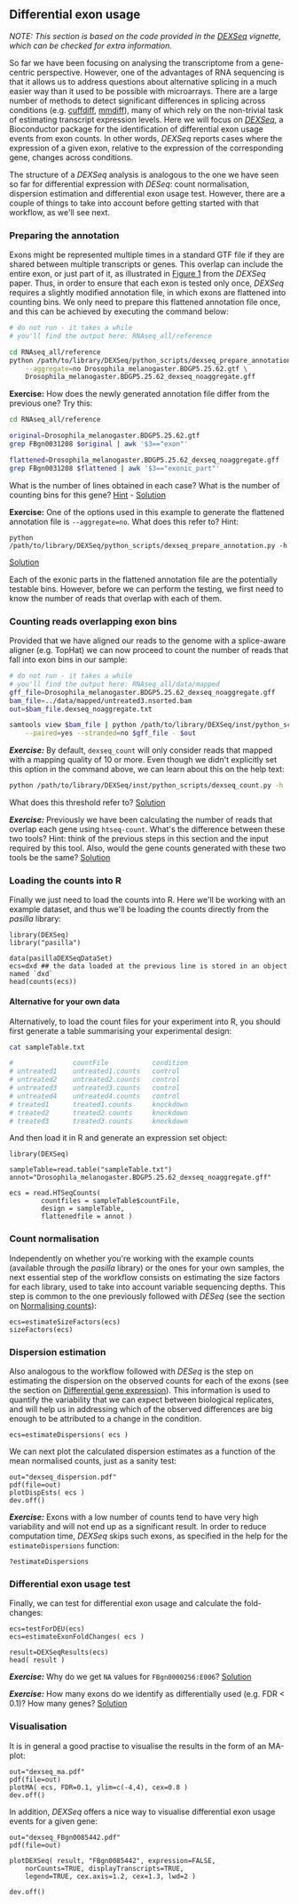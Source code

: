 <!-- http://www.bioconductor.org/packages/2.13/bioc/html/DEXSeq.html -->

<!-- uses the negative binomial distribution to estimate the variance between biological replicates and generalized linear models for testing.  -->
<!-- update requirements -->

## Differential exon usage

*NOTE: This section is based on the code provided in the [DEXSeq](http://www.bioconductor.org/packages/2.13/bioc/html/DEXSeq.html) vignette, which can be checked for extra information.*

So far we have been focusing on analysing the transcriptome from a gene-centric perspective. However, one of the advantages of RNA sequencing is that it allows us to address questions about alternative splicing in a much easier way than it used to be possible with microarrays.
There are a large number of methods to detect significant differences in splicing across conditions (e.g. [cuffdiff](http://cufflinks.cbcb.umd.edu/manual.html#cuffdiff), [mmdiff](https://github.com/eturro/mmseq#flexible-model-comparison-using-mmdiff)), many of which rely on the non-trivial task of estimating transcript expression levels.
Here we will focus on [*DEXSeq*](http://www.bioconductor.org/packages/2.13/bioc/html/DEXSeq.html), a Bioconductor package for the identification of differential exon usage events from exon counts. In other words, *DEXSeq* reports cases where the expression of a given exon, relative to the expression of the corresponding gene, changes across conditions.

The structure of a *DEXSeq* analysis is analogous to the one we have seen so far for differential expression with *DESeq*: count normalisation, dispersion estimation and differential exon usage test. However, there are a couple of things to take into account before getting started with that workflow, as we'll see next.

### Preparing the annotation

Exons might be represented multiple times in a standard GTF file if they are shared between multiple transcripts or genes. This overlap can include the entire exon, or just part of it, as illustrated in [Figure 1](http://genome.cshlp.org/content/22/10/2008/F1.expansion.html) from the *DEXSeq* paper. Thus, in order to ensure that each exon is tested only once, *DEXSeq* requires a slightly modified annotation file, in which exons are flattened into counting bins.
We only need to prepare this flattened annotation file once, and this can be achieved by executing the command below:
```bash
# do not run - it takes a while
# you'll find the output here: RNAseq_all/reference

cd RNAseq_all/reference
python /path/to/library/DEXSeq/python_scripts/dexseq_prepare_annotation.py \
	--aggregate=no Drosophila_melanogaster.BDGP5.25.62.gtf \
	Drosophila_melanogaster.BDGP5.25.62_dexseq_noaggregate.gff
```

**Exercise:** How does the newly generated annotation file differ from the previous one? Try this:
```bash
cd RNAseq_all/reference

original=Drosophila_melanogaster.BDGP5.25.62.gtf
grep FBgn0031208 $original | awk '$3=="exon"'

flattened=Drosophila_melanogaster.BDGP5.25.62_dexseq_noaggregate.gff
grep FBgn0031208 $flattened | awk '$3=="exonic_part"'
```
What is the number of lines obtained in each case? What is the number of counting bins for this gene? [Hint](http://apr2011.archive.ensembl.org/Drosophila_melanogaster/Gene/Summary?db=core;g=FBgn0031208;r=2L:6687-10326) - [Solution](https://github.com/barzine/TeachingMaterial/tree/Cancer-Genomics-07-2014/solutions/_deu_ex1.md)

**Exercise:** One of the options used in this example to generate the flattened annotation file is `--aggregate=no`. What does this refer to? Hint:
```
python /path/to/library/DEXSeq/python_scripts/dexseq_prepare_annotation.py -h
```
[Solution](https://github.com/barzine/TeachingMaterial/tree/Cancer-Genomics-07-2014/solutions/_deu_ex2.md)

Each of the exonic parts in the flattened annotation file are the potentially testable bins. However, before we can perform the testing, we first need to know the number of reads that overlap with each of them.


### Counting reads overlapping exon bins

Provided that we have aligned our reads to the genome with a splice-aware aligner (e.g. TopHat) we can now proceed to count the number of reads that fall into exon bins in our sample:
```bash
# do not run - it takes a while
# you'll find the output here: RNAseq_all/data/mapped
gff_file=Drosophila_melanogaster.BDGP5.25.62_dexseq_noaggregate.gff
bam_file=../data/mapped/untreated3.nsorted.bam
out=$bam_file.dexseq_noaggregate.txt

samtools view $bam_file | python /path/to/library/DEXSeq/inst/python_scripts/dexseq_count.py \
	--paired=yes --stranded=no $gff_file - $out
```

***Exercise:*** By default, `dexseq_count` will only consider reads that mapped with a mapping quality of 10 or more. Even though we didn't explicitly set this option in the command above, we can learn about this on the help text:
```bash
python /path/to/library/DEXSeq/inst/python_scripts/dexseq_count.py -h
```
What does this threshold refer to? [Solution](https://github.com/barzine/TeachingMaterial/tree/Cancer-Genomics-07-2014/solutions/_deu_ex3.md)

***Exercise:*** Previously we have been calculating the number of reads that overlap each gene using `htseq-count`. 
What's the difference between these two tools? Hint: think of the previous steps in this section and the input required by this tool. Also, would the gene counts generated with these two tools be the same? [Solution](../solutions/_deu_ex4.md)


### Loading the counts into R
Finally we just need to load the counts into R. 
Here we'll be working with an example dataset, and thus we'll be loading the counts directly from the *pasilla* library:

```rscript
library(DEXSeq)
library("pasilla")

data(pasillaDEXSeqDataSet)
ecs=dxd ## the data loaded at the previous line is stored in an object named `dxd`
head(counts(ecs))
```

#### Alternative for your own data
Alternatively, to load the count files for your experiment into R, you should first generate a table summarising your experimental design:

```bash
cat sampleTable.txt

#             	countFile           condition
# untreated1	untreated1.counts   control
# untreated2 	untreated2.counts   control
# untreated3 	untreated3.counts   control
# untreated4 	untreated4.counts   control
# treated1      treated1.counts     knockdown
# treated2      treated2.counts     knockdown
# treated3      treated3.counts     knockdown
```

And then load it in R and generate an expression set object:
```rconsole
library(DEXSeq)

sampleTable=read.table("sampleTable.txt")
annot="Drosophila_melanogaster.BDGP5.25.62_dexseq_noaggregate.gff"

ecs = read.HTSeqCounts(
    	countfiles = sampleTable$countFile,
    	design = sampleTable,
    	flattenedfile = annot )
```


### Count normalisation
Independently on whether you're working with the example counts (available through the *pasilla* library) or the ones for your own samples, the next essential step of the workflow consists on estimating the size factors for each library, used to take into account variable sequencing depths. This step is common to the one previously followed with *DESeq* (see the section on [Normalising counts](https://github.com/barzine/TeachingMaterial/blob/Cancer-Genomics-07-2014/doc/25.normalising.md)):
```rconsole
ecs=estimateSizeFactors(ecs)
sizeFactors(ecs)
``` 

### Dispersion estimation
Also analogous to the workflow followed with *DESeq* is the step on estimating the dispersion on the observed counts for each of the exons (see the section on [Differential gene expression](./26.de.md)). This information is used to quantify the variability that we can expect between biological replicates, and will help us in addressing which of the observed differences are big enough to be attributed to a change in the condition.
```rconsole
ecs=estimateDispersions( ecs )
```

We can next plot the calculated dispersion estimates as a function of the mean normalised counts, just as a sanity test:
```rconsole
out="dexseq_dispersion.pdf"
pdf(file=out)
plotDispEsts( ecs )
dev.off()
```

***Exercise:*** Exons with a low number of counts tend to have very high variability and will not end up as a significant result. In order to reduce computation time, *DEXSeq* skips such exons, as specified in the help for the `estimateDispersions` function:
```rscript
?estimateDispersions
```


### Differential exon usage test
Finally, we can test for differential exon usage and calculate the fold-changes:
```rscript
ecs=testForDEU(ecs)
ecs=estimateExonFoldChanges( ecs )

result=DEXSeqResults(ecs)
head( result )
```

***Exercise:*** Why do we get `NA` values for `FBgn0000256:E006`? [Solution](https://github.com/barzine/TeachingMaterial/blob/Cancer-Genomics-07-2014/solution/_deu_ex6.md)

***Exercise:*** How many exons do we identify as differentially used (e.g. FDR < 0.1)? How many genes?
[Solution](https://github.com/barzine/TeachingMaterial/tree/Cancer-Genomics-07-2014/solutions/_deu_ex7.md)


### Visualisation
It is in general a good practise to visualise the results in the form of an MA-plot:
```rscript
out="dexseq_ma.pdf"
pdf(file=out)
plotMA( ecs, FDR=0.1, ylim=c(-4,4), cex=0.8 )
dev.off()
```

In addition, *DEXSeq* offers a nice way to visualise differential exon usage events for a given gene:

```rscript
out="dexseq_FBgn0085442.pdf"
pdf(file=out)

plotDEXSeq( result, "FBgn0085442", expression=FALSE, 
	norCounts=TRUE, displayTranscripts=TRUE,
   	legend=TRUE, cex.axis=1.2, cex=1.3, lwd=2 )

dev.off()
```

